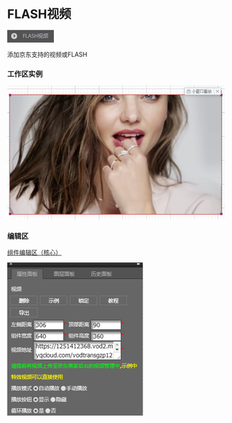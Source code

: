# FLASH视频

![](/assets/wwqq_19.jpg)

添加京东支持的视频或FLASH

### 工作区实例

![](/assets/QQ19-1.png)

### 编辑区

[组件编辑区（核心）](/chapter1/gong-ju-jie-mian/zu-jian-bian-ji-qu-ff08-he-xin-ff09.md)

![](/assets/QQ19-2.png)

